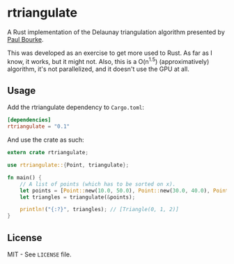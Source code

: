 # rtriangulate

A Rust implementation of the Delaunay triangulation algorithm presented by
[Paul Bourke](http://paulbourke.net/papers/triangulate/).

This was developed as an exercise to get more used to Rust. As far as I know, it works, but it
might not. Also, this is a O(n<sup>1.5</sup>) (approximatively) algorithm, it's not parallelized,
and it doesn't use the GPU at all.

## Usage

Add the rtriangulate dependency to `Cargo.toml`:

```toml
[dependencies]
rtriangulate = "0.1"
```

And use the crate as such:

```rust
extern crate rtriangulate;

use rtriangulate::{Point, triangulate};

fn main() {
    // A list of points (which has to be sorted on x).
    let points = [Point::new(10.0, 50.0), Point::new(30.0, 40.0), Point::new(25.0, 40.0)];
    let triangles = triangulate(&points);

    println!("{:?}", triangles); // [Triangle(0, 1, 2)]
}
```

## License

MIT - See `LICENSE` file.

